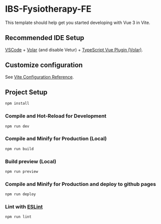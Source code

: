 # IBS-Fysiotherapy-FE

This template should help get you started developing with Vue 3 in Vite.

## Recommended IDE Setup

[VSCode](https://code.visualstudio.com/) + [Volar](https://marketplace.visualstudio.com/items?itemName=Vue.volar) (and disable Vetur) + [TypeScript Vue Plugin (Volar)](https://marketplace.visualstudio.com/items?itemName=Vue.vscode-typescript-vue-plugin).

## Customize configuration

See [Vite Configuration Reference](https://vitejs.dev/config/).

## Project Setup

```sh
npm install
```

### Compile and Hot-Reload for Development

```sh
npm run dev
```

### Compile and Minify for Production (Local)

```sh
npm run build
```

### Build preview (Local)

```sh
npm run preview
```

### Compile and Minify for Production and deploy to github pages
```sh
npm run deploy
```

### Lint with [ESLint](https://eslint.org/)

```sh
npm run lint
```
